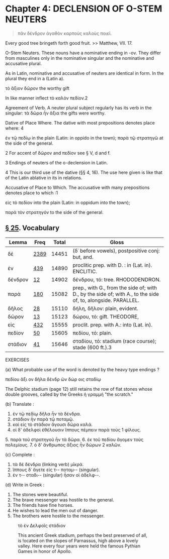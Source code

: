 # Chapter 4: DECLENSION OF O-STEM NEUTERS


>  πᾶν δένδρον ἀγαθὸν καρποὺς καλοὺς ποιεῖ.<br/>
<quote>
Every good tree bringeth forth good fruit. </quote>
>> Matthew, VII. 17.




<div type="textpart" subtype="para" n="21">


Ο-Stem Neuters. These nouns have a nominative
ending in -ον. They differ from masculines only in the
nominative singular and the nominative and accusative
plural.

As in Latin, nominative and accusative of neuters are
identical in form. In the plural they end in a (Latin a).

τὸ ἄξιον δῶρον
the worthy gift


In like manner inflect τὸ καλὸν πεδίον.2

<div type="textpart" subtype="para" n="22">


Agreement of Verb. A neuter plural subject regularly has its verb in the singular:
τὰ δῶρα ἦν ἄξια
the gifts were worthy.

<div type="textpart" subtype="para" n="23">


Dative of Place Where. The dative with most
prepositions denotes place where: 4

ἐν τῷ πεδίῳ in the plain
(Latin: in oppido in the town);
παρὰ τῷ στρατηγῶ at the side of the general.



2 For accent of δῶρον and πεδίον see § V, d and f.

3 Endings of neuters of the ο-declension in Latin.

4 This is our third use of the dative (§§ 4, 16). The use here given is like
that of the Latin ablative in its in relations.


<pb n="11"/>


<div type="textpart" subtype="para" n="24">


Accusative of Place to Which. The accusative
with many prepositions denotes place to which :1

εἰς τὸ πεδίον
into the plain
(Latin: in oppidum into the town);

παρὰ τὸν στρατηγόν to the side of the general.

## [§ 25](#para25). Vocabulary
| Lemma | Freq | Total | Gloss |
| --- | --- | --- | -- |
| δέ | [2389](https://github.com/gregorycrane/CrosbySchaeffer2.0/tree/main/chaps/vocpassages/δέ.md) | 14451 | (δ᾽ before vowels), postpositive conj: but, and.
| ἐν | [439](https://github.com/gregorycrane/CrosbySchaeffer2.0/tree/main/chaps/vocpassages/ἐν.md) | 14890 | proclitic prep. with D. : in (Lat. in). ENCLITIC.
| δένδρον | [12](https://github.com/gregorycrane/CrosbySchaeffer2.0/tree/main/chaps/vocpassages/δένδρον.md) | 14902 | δένδρου, τό: tree. RHODODENDRON. 
| παρά | [180](https://github.com/gregorycrane/CrosbySchaeffer2.0/tree/main/chaps/vocpassages/παρά.md) | 15082 | prep., with G., from the side of; with D., by the side of; with A., to the side of, to, alongside. PARALLEL.
| δῆλος | [28](https://github.com/gregorycrane/CrosbySchaeffer2.0/tree/main/chaps/vocpassages/δῆλος.md) | 15110 | δήλη, δῆλον: plain, evident. 
| δῶρον | [13](https://github.com/gregorycrane/CrosbySchaeffer2.0/tree/main/chaps/vocpassages/δῶρον.md) | 15123 | δώρου, τό: gift. THEODORE, 
| εἰς | [432](https://github.com/gregorycrane/CrosbySchaeffer2.0/tree/main/chaps/vocpassages/εἰς.md) | 15555 | proclit. prep. with A.: into  (Lat. in).
| πεδίον | [50](https://github.com/gregorycrane/CrosbySchaeffer2.0/tree/main/chaps/vocpassages/πεδίον.md) | 15605 | πεδίου, τό: plain.
| στάδιον | [41](https://github.com/gregorycrane/CrosbySchaeffer2.0/tree/main/chaps/vocpassages/στάδιον.md) | 15646 | σταδίου, τό: stadium (race course); stade (600 ft.).3 


<div type="textpart" subtype="para" n="26">


EXERCISES

(a) What probable use  of the word is denoted by the heavy type endings ?

πεδίου
ἄξι ον
δῆλα
δένδρ ῶν
δώρ οις
σταδίῳ

The Delphic stadium (page 12) still retains the row of flat stones whose double grooves, called by the Greeks ἡ γραμμή "the scratch."


(b) Translate :

1. ἐν τῷ πεδίῳ δῆλα ἦν τὰ δένδρα. 
2. στάδιον ἦν παρὰ τῷ ποταμῷ. 
3. καὶ εἰς τὸ στάδιον ἄγουσι δῶρα καλά.
4. οἱ δ' ἀδελφοὶ ἐθέλουσιν ἵππους πέμπειν παρὰ τοὺς 1 φίλους. 
<pb n="12"/>
5. παρὰ τοῦ στρατηγοῦ ἦν τὰ δῶρα. 
6. ἐκ τοῦ πεδίου ἄγομεν τοὺς πολεμίους. 
7. ὁ δ' ἄνθρωπος ἄξιος ἦν δώρων 2 καλῶν.

(c) Complete :

1. τὰ δὲ δένδρα (linking verb) μῑκρά. 
2. ἵππους δ᾽ ἄγετε εἰς τ-- ποταμ-- (singular). 
3. ἐν τ-- σταδι-- (singular) ἦσαν οἱ ἀδελφ--.

(d) Write in Greek :



1. The stones were beautiful. 
2. The brave messenger was hostile to the general. 
3. The friends have fine horses. 
4. He wishes to lead the men out of danger.
5. The brothers were hostile to the messenger.


<figure><head>τὸ ἐν Δελφοῖς στάδιον</head>


This ancient Greek stadium, perhaps the best preserved of all, is !ocated on
the slopes of Parnassus, high above a lovely valley. Here every four years
were held the famous Pythian Games in honor of Apollo.</figure>

<pb n="13"/>




